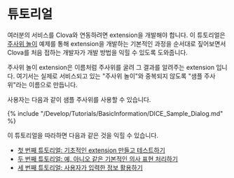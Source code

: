 # 튜토리얼
여러분의 서비스를 Clova와 연동하려면 extension을 개발해야 합니다. 이 튜토리얼은 [주사위 놀이](/Develop/Examples/Extension_Examples.md#DiceDrawer) 예제를 통해 extension을 개발하는 기본적인 과정을 순서대로 짚어보면서 Clova를 처음 접하는 개발자가 개발 방법을 익힐 수 있도록 도와줍니다.

주사위 놀이 extension은 이름처럼 주사위를 굴려 그 결과를 알려주는 extension 입니다.
여기서는 실제로 서비스되고 있는 "주사위 놀이"와 중복되지 않도록 "샘플 주사위"라는 이름으로 만듭니다.

사용자는 다음과 같이 샘플 주사위를 사용할 수 있습니다.

{% include "/Develop/Tutorials/BasicInformation/DICE_Sample_Dialog.md" %}

이 튜토리얼을 따라하면 다음과 같은 것을 익힐 수 있습니다.
* [첫 번째 튜토리얼: 기초적인 extension 만들고 테스트하기](/Develop/Tutorials/Build_Simple_Extension.md)
* [두 번째 튜토리얼: 예, 아니오 같은 기본적인 의사 표현 처리하기](/Develop/Tutorials/Handle_Builtin_Intents.md)
* [세 번째 튜토리얼: 사용자가 입력한 정보 활용하기](/Develop/Tutorials/Use_Builtin_Type_Slots.md)
